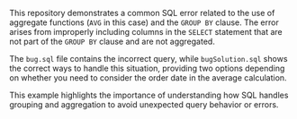 This repository demonstrates a common SQL error related to the use of aggregate functions (`AVG` in this case) and the `GROUP BY` clause.  The error arises from improperly including columns in the `SELECT` statement that are not part of the `GROUP BY` clause and are not aggregated.

The `bug.sql` file contains the incorrect query, while `bugSolution.sql` shows the correct ways to handle this situation, providing two options depending on whether you need to consider the order date in the average calculation.

This example highlights the importance of understanding how SQL handles grouping and aggregation to avoid unexpected query behavior or errors.
